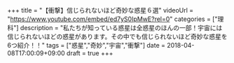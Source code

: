 +++
title =  "【衝撃】信じられないほど奇妙な惑星６選"
videoUrl = "https://www.youtube.com/embed/ed7yS0IpMwE?rel=0"
categories = ["理科"]
description = "私たちが知っている惑星は全惑星のほんの一部！宇宙には信じられないほどの惑星があります。その中でも信じられないほど奇妙な惑星を6つ紹介！！"
tags = ["惑星","奇妙","宇宙","衝撃"]
date = 2018-04-08T17:00:09+09:00
draft = true
+++

